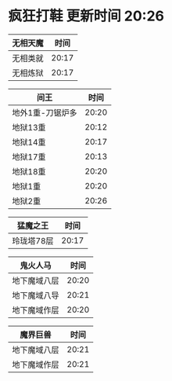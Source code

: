 # 疯狂打鞋 更新时间 20:26

| 无相天魔   | 时间    |
|--------|-------|
| 无相类就 | 20:17 |
| 无相炼狱 | 20:17 |

| 间王   | 时间    |
|--------|-------|
| 地外1重-刀锯炉多 | 20:20 |
| 地狱13重 | 20:12 |
| 地狱14重 | 20:17 |
| 地狱17重 | 20:13 |
| 地狱18重 | 20:20 |
| 地狱1重 | 20:20 |
| 地狱2重 | 20:26 |

| 猛魔之王   | 时间    |
|--------|-------|
| 玲珑塔78层 | 20:17 |

| 鬼火人马   | 时间    |
|--------|-------|
| 地下魔域八层 | 20:20 |
| 地下魔域八导 | 20:21 |
| 地下魔域作层 | 20:20 |

| 魔界巨兽   | 时间    |
|--------|-------|
| 地下魔域八层 | 20:21 |
| 地下魔域作层 | 20:21 |
